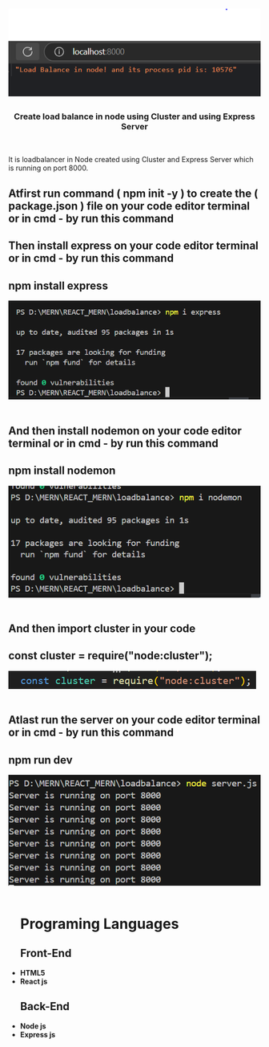 <h1 align ="center"LOAD BALANCING IN NODE</h1>
<!-- <h2><a href="https://mmjtechnologies-react-form.netlify.app/" target="_blank">Website Link</a></h2> -->
<img src="Cover.PNG">
 <h3  align ="center"><b>Create load balance in node using Cluster and using Express Server</b></h3>
 <br>
<p>It is loadbalancer in Node created using Cluster and Express Server which is running on port 8000.</p>
<!-- <ul>
 <li>Showing error</li><br>
 <img src="error.PNG"><br><br>
</ul> -->
 <h2>Atfirst run command ( npm init -y ) to create the ( package.json ) file on your code editor terminal or in cmd - by run this command</h2>
<h2>Then install express on your code editor terminal or in cmd - by run this command</h2>
<h2>npm install express</h2>
 <img src="installexpress.PNG"><br><br>
<h2>And then install nodemon on your code editor terminal or in cmd - by run this command</h2>
<h2>npm install nodemon</h2>
 <img src="installnodemom.PNG"><br><br>
 <h2>And then import cluster in your code</h2>
<h2>const cluster = require("node:cluster");</h2>
 <img src="importcluster.PNG"><br><br>
 <h2>Atlast run the server on your code editor terminal or in cmd - by run this command</h2>
<h2>npm run dev</h2>
 <img src="serverrun.PNG"><br><br>
<ul>
<!--  <h2><b> Hooks </b></h2>
 <li>useForm</li> -->
 <h1><b>Programing Languages<b></h1>
<h2><b>Front-End</b></h2>
<li>HTML5</li>
<!--  <li>CSS3</li> -->
  <li>React js</li>
</ul>
<ul>
<h2><b> Back-End </b></h2>
 <li>Node js</li>
 <li>Express js</li>
</ul>

